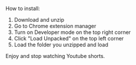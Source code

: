How to install: 


1. Download and unzip 
2. Go to Chrome extension manager
3. Turn on Developer mode on the top right corner
4. Click "Load Unpacked" on the top left corner
5. Load the folder you unzipped and load

Enjoy and stop watching Youtube shorts. 
